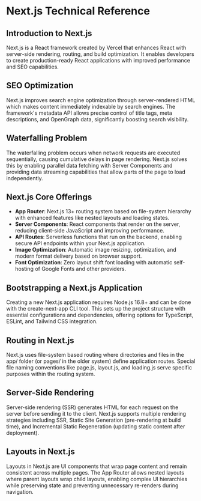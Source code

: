 # Next.js Technical Reference

## Introduction to Next.js
Next.js is a React framework created by Vercel that enhances React with server-side rendering, routing, and build optimization. It enables developers to create production-ready React applications with improved performance and SEO capabilities.

## SEO Optimization
Next.js improves search engine optimization through server-rendered HTML which makes content immediately indexable by search engines. The framework's metadata API allows precise control of title tags, meta descriptions, and OpenGraph data, significantly boosting search visibility.

## Waterfalling Problem
The waterfalling problem occurs when network requests are executed sequentially, causing cumulative delays in page rendering. Next.js solves this by enabling parallel data fetching with Server Components and providing data streaming capabilities that allow parts of the page to load independently.

## Next.js Core Offerings
- **App Router**: Next.js 13+ routing system based on file-system hierarchy with enhanced features like nested layouts and loading states.
- **Server Components**: React components that render on the server, reducing client-side JavaScript and improving performance.
- **API Routes**: Serverless functions that run on the backend, enabling secure API endpoints within your Next.js application.
- **Image Optimization**: Automatic image resizing, optimization, and modern format delivery based on browser support.
- **Font Optimization**: Zero layout shift font loading with automatic self-hosting of Google Fonts and other providers.

## Bootstrapping a Next.js Application
Creating a new Next.js application requires Node.js 16.8+ and can be done with the create-next-app CLI tool. This sets up the project structure with essential configurations and dependencies, offering options for TypeScript, ESLint, and Tailwind CSS integration.

## Routing in Next.js
Next.js uses file-system based routing where directories and files in the app/ folder (or pages/ in the older system) define application routes. Special file naming conventions like page.js, layout.js, and loading.js serve specific purposes within the routing system.

## Server-Side Rendering
Server-side rendering (SSR) generates HTML for each request on the server before sending it to the client. Next.js supports multiple rendering strategies including SSR, Static Site Generation (pre-rendering at build time), and Incremental Static Regeneration (updating static content after deployment).

## Layouts in Next.js
Layouts in Next.js are UI components that wrap page content and remain consistent across multiple pages. The App Router allows nested layouts where parent layouts wrap child layouts, enabling complex UI hierarchies while preserving state and preventing unnecessary re-renders during navigation.